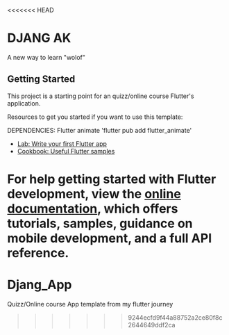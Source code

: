 <<<<<<< HEAD
# DJANG AK

A new way to learn "wolof"

## Getting Started

This project is a starting point for an quizz/online course Flutter's application.

Resources to get you started if you want to use this template:

DEPENDENCIES:
Flutter animate
'flutter pub add flutter_animate'




- [Lab: Write your first Flutter app](https://docs.flutter.dev/get-started/codelab)
- [Cookbook: Useful Flutter samples](https://docs.flutter.dev/cookbook)

For help getting started with Flutter development, view the
[online documentation](https://docs.flutter.dev/), which offers tutorials,
samples, guidance on mobile development, and a full API reference.
=======
# Djang_App
Quizz/Online course App template from my flutter journey
>>>>>>> 9244ecfd9f44a88752a2ce80f8c2644649ddf2ca

